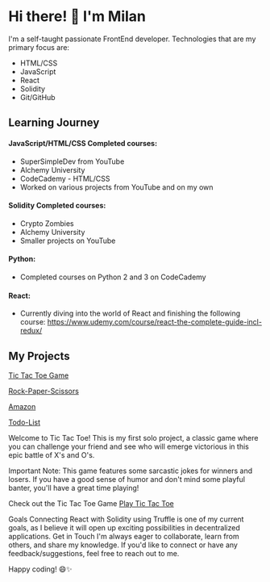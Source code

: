 # Hi there! 👋 I'm Milan

I'm a self-taught passionate FrontEnd developer.
Technologies that are my primary focus are:
  - HTML/CSS
  - JavaScript
  - React
  - Solidity
  - Git/GitHub

## Learning Journey

#### JavaScript/HTML/CSS Completed courses:
  - SuperSimpleDev from YouTube
  - Alchemy University
  - CodeCademy - HTML/CSS
  - Worked on various projects from YouTube and on my own

#### Solidity Completed courses:
- Crypto Zombies
- Alchemy University
- Smaller projects on YouTube

#### Python:
- Completed courses on Python 2 and 3 on CodeCademy

#### React:
- Currently diving into the world of React and finishing the following course: https://www.udemy.com/course/react-the-complete-guide-incl-redux/


## My Projects

[Tic Tac Toe Game](https://github.com/keselj/tic-tac-toe)

[Rock-Paper-Scissors](https://github.com/keselj/rock-paper-scissors)

[Amazon](https://github.com/keselj/amazon-project)

[Todo-List](https://github.com/keselj/todo-list)

Welcome to Tic Tac Toe! This is my first solo project, a classic game where you can challenge your friend and see who will emerge victorious in this epic battle of X's and O's.

Important Note: This game features some sarcastic jokes for winners and losers. If you have a good sense of humor and don't mind some playful banter, you'll have a great time playing!

Check out the Tic Tac Toe Game
[Play Tic Tac Toe](https://64c2c4f8d4dc35006bfc631b--delicate-kangaroo-73407f.netlify.app/)

Goals
Connecting React with Solidity using Truffle is one of my current goals, as I believe it will open up exciting possibilities in decentralized applications.
Get in Touch
I'm always eager to collaborate, learn from others, and share my knowledge. If you'd like to connect or have any feedback/suggestions, feel free to reach out to me.

Happy coding! 😄✨
